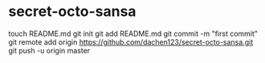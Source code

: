 secret-octo-sansa
=================
touch README.md
git init
git add README.md
git commit  -m  "first  commit"
git remote add origin https://github.com/dachen123/secret-octo-sansa.git
git push -u origin master
